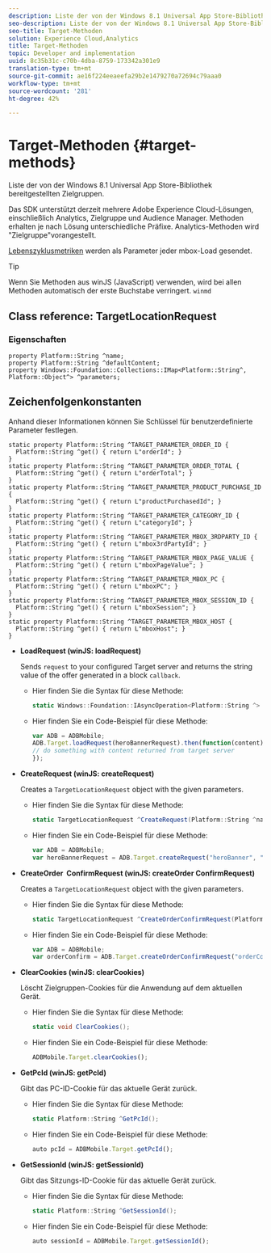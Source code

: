 ```yaml
---
description: Liste der von der Windows 8.1 Universal App Store-Bibliothek bereitgestellten Zielgruppen.
seo-description: Liste der von der Windows 8.1 Universal App Store-Bibliothek bereitgestellten Zielgruppen.
seo-title: Target-Methoden
solution: Experience Cloud,Analytics
title: Target-Methoden
topic: Developer and implementation
uuid: 8c35b31c-c70b-4dba-8759-173342a301e9
translation-type: tm+mt
source-git-commit: ae16f224eeaeefa29b2e1479270a72694c79aaa0
workflow-type: tm+mt
source-wordcount: '281'
ht-degree: 42%

---
```



# Target-Methoden {#target-methods}

Liste der von der Windows 8.1 Universal App Store-Bibliothek bereitgestellten Zielgruppen.

Das SDK unterstützt derzeit mehrere Adobe Experience Cloud-Lösungen, einschließlich Analytics, Zielgruppe und Audience Manager. Methoden erhalten je nach Lösung unterschiedliche Präfixe. Analytics-Methoden wird &quot;Zielgruppe&quot;vorangestellt.

[Lebenszyklusmetriken](/help/windows-appstore/metrics.md) werden als Parameter jeder mbox-Load gesendet.

>[!TIP]
>
>Wenn Sie Methoden aus winJS (JavaScript) verwenden, wird bei allen Methoden automatisch der erste Buchstabe verringert. `winmd`

## Class reference: TargetLocationRequest

### Eigenschaften

```
property Platform::String ^name; 
property Platform::String ^defaultContent; 
property Windows::Foundation::Collections::IMap<Platform::String^, Platform::Object^> ^parameters;
```

## Zeichenfolgenkonstanten

Anhand dieser Informationen können Sie Schlüssel für benutzerdefinierte Parameter festlegen.

```
static property Platform::String ^TARGET_PARAMETER_ORDER_ID { 
  Platform::String ^get() { return L"orderId"; } 
} 
static property Platform::String ^TARGET_PARAMETER_ORDER_TOTAL { 
  Platform::String ^get() { return L"orderTotal"; } 
} 
static property Platform::String ^TARGET_PARAMETER_PRODUCT_PURCHASE_ID { 
  Platform::String ^get() { return L"productPurchasedId"; } 
} 
static property Platform::String ^TARGET_PARAMETER_CATEGORY_ID { 
  Platform::String ^get() { return L"categoryId"; } 
} 
static property Platform::String ^TARGET_PARAMETER_MBOX_3RDPARTY_ID { 
  Platform::String ^get() { return L"mbox3rdPartyId"; } 
} 
static property Platform::String ^TARGET_PARAMETER_MBOX_PAGE_VALUE { 
  Platform::String ^get() { return L"mboxPageValue"; } 
} 
static property Platform::String ^TARGET_PARAMETER_MBOX_PC { 
  Platform::String ^get() { return L"mboxPC"; } 
} 
static property Platform::String ^TARGET_PARAMETER_MBOX_SESSION_ID { 
  Platform::String ^get() { return L"mboxSession"; } 
} 
static property Platform::String ^TARGET_PARAMETER_MBOX_HOST { 
  Platform::String ^get() { return L"mboxHost"; } 
}
```

* **LoadRequest (winJS: loadRequest)**

   Sends `request` to your configured Target server and returns the string value of the offer generated in a block `callback`.

   * Hier finden Sie die Syntax für diese Methode:

      ```csharp
      static Windows::Foundation::IAsyncOperation<Platform::String ^> ^LoadRequest(TargetLocationRequest ^request);
      ```

   * Hier finden Sie ein Code-Beispiel für diese Methode:

      ```js
      var ADB = ADBMobile; 
      ADB.Target.loadRequest(heroBannerRequest).then(function(content) { 
      // do something with content returned from target server 
      });
      ```

* **CreateRequest (winJS: createRequest)**

   Creates a `TargetLocationRequest` object with the given parameters.

   * Hier finden Sie die Syntax für diese Methode:

      ```csharp
      static TargetLocationRequest ^CreateRequest(Platform::String ^name, Platform::String ^defaultContent, Windows::Foundation::Collections::IMap<Platform::String^, Platform::Object^> ^parameters); 
      ```

   * Hier finden Sie ein Code-Beispiel für diese Methode:

      ```js
      var ADB = ADBMobile; 
      var heroBannerRequest = ADB.Target.createRequest("heroBanner", "default.png", null); 
      ```

* **CreateOrder &#x200B; ConfirmRequest (winJS: createOrder &#x200B; ConfirmRequest)**

   Creates a `TargetLocationRequest` object with the given parameters.

   * Hier finden Sie die Syntax für diese Methode:

      ```csharp
      static TargetLocationRequest ^CreateOrderConfirmRequest(Platform::String ^name, Platform::String ^orderId, Platform::String ^orderTotal, Platform::String ^productPurchasedId, Windows::Foundation::Collections::IMap<Platform::String^, Platform::Object> ^parameters); 
      ```

   * Hier finden Sie ein Code-Beispiel für diese Methode:

      ```js
      var ADB = ADBMobile; 
      var orderConfirm = ADB.Target.createOrderConfirmRequest("orderConfirm", "order", "47.88", "3722", null); 
      ```

* **ClearCookies (winJS: clearCookies)**

   Löscht Zielgruppen-Cookies für die Anwendung auf dem aktuellen Gerät.

   * Hier finden Sie die Syntax für diese Methode:

      ```csharp
      static void ClearCookies(); 
      ```

   * Hier finden Sie ein Code-Beispiel für diese Methode:

      ```js
      ADBMobile.Target.clearCookies();
      ```

* **GetPcId (winJS: getPcId)**

   Gibt das PC-ID-Cookie für das aktuelle Gerät zurück.

   * Hier finden Sie die Syntax für diese Methode:

      ```csharp
      static Platform::String ^GetPcId();
      ```

   * Hier finden Sie ein Code-Beispiel für diese Methode:

      ```js
      auto pcId = ADBMobile.Target.getPcId(); 
      ```

* **GetSessionId (winJS: getSessionId)**

   Gibt das Sitzungs-ID-Cookie für das aktuelle Gerät zurück.

   * Hier finden Sie die Syntax für diese Methode:

      ```csharp
      static Platform::String ^GetSessionId(); 
      ```

   * Hier finden Sie ein Code-Beispiel für diese Methode:

      ```js
      auto sessionId = ADBMobile.Target.getSessionId(); 
      ```

